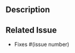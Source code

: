 ## Description
<!-- Explain the changes you've made and the reason for this pull request. Provide enough context for reviewers to understand your changes. -->

## Related Issue
<!-- If your pull request is related to an existing GitHub issue, link it here. -->

- Fixes #(issue number)